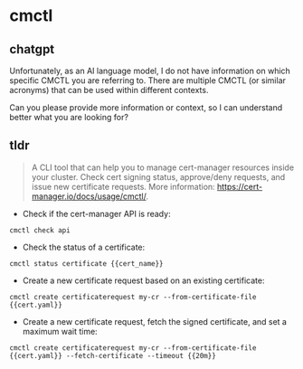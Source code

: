 # cmctl 
## chatgpt 
Unfortunately, as an AI language model, I do not have information on which specific CMCTL you are referring to. There are multiple CMCTL (or similar acronyms) that can be used within different contexts.

Can you please provide more information or context, so I can understand better what you are looking for? 

## tldr 
 
> A CLI tool that can help you to manage cert-manager resources inside your cluster.
> Check cert signing status, approve/deny requests, and issue new certificate requests.
> More information: <https://cert-manager.io/docs/usage/cmctl/>.

- Check if the cert-manager API is ready:

`cmctl check api`

- Check the status of a certificate:

`cmctl status certificate {{cert_name}}`

- Create a new certificate request based on an existing certificate:

`cmctl create certificaterequest my-cr --from-certificate-file {{cert.yaml}}`

- Create a new certificate request, fetch the signed certificate, and set a maximum wait time:

`cmctl create certificaterequest my-cr --from-certificate-file {{cert.yaml}} --fetch-certificate --timeout {{20m}}`
